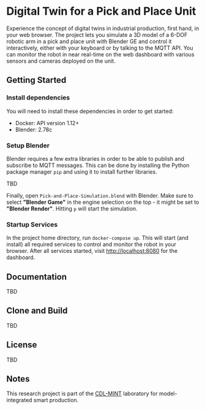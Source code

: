 # Digital Twin for a Pick and Place Unit

Experience the concept of digital twins in industrial production, first hand, in your web browser. The project lets you simulate a 3D model of a 6-DOF robotic arm in a pick and place unit with Blender GE and control it interactively, either with your keyboard or by talking to the MQTT API. You can monitor the robot in near real-time on the web dashboard with various sensors and cameras deployed on the unit.

## Getting Started

### Install dependencies
You will need to install these dependencies in order to get started:
* Docker: API version 1.12+
* Blender: 2.78c

### Setup Blender
Blender requires a few extra libraries in order to be able to publish and subscribe to MQTT messages. This can be done by installing the Python package manager `pip` and using it to install further libraries.

TBD

Finally, open `Pick-and-Place-Simulation.blend` with Blender. Make sure to select **"Blender Game"** in the engine selection on the top - it might be set to **"Blender Render"**. Hitting `p` will start the simulation.

### Startup Services

In the project home directory, run `docker-compose up`. This will start (and install) all required services to control and monitor the robot in your browser. After all services started, visit [http://localhost:8080](http://localhost:8080) for the dashboard.

## Documentation

TBD

## Clone and Build

TBD

## License

TBD

## Notes

This research project is part of the [CDL-MINT](https://cdl-mint.big.tuwien.ac.at/) laboratory for model-integrated smart production.
